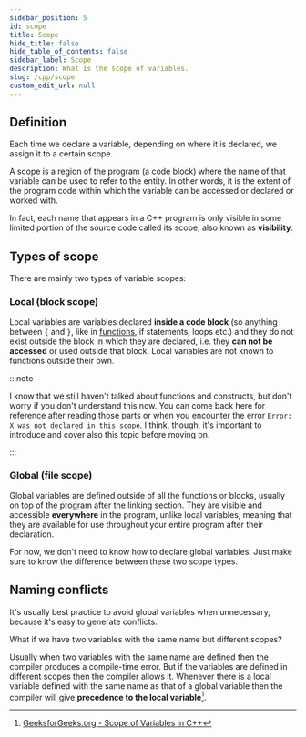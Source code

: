 ```yaml
---
sidebar_position: 5
id: scope
title: Scope
hide_title: false
hide_table_of_contents: false
sidebar_label: Scope
description: What is the scope of variables.
slug: /cpp/scope
custom_edit_url: null
---
```



## Definition

Each time we declare a variable, depending on where it is declared, we assign it to a certain scope.

A scope is a region of the program (a code block) where the name of that variable can be used to 
refer to the entity.
In other words, it is the extent of the program code within which the variable can be accessed or 
declared or worked with.

In fact, each name that appears in a C++ program is only visible in some limited portion of the 
source code called its scope, also known as **visibility**.

## Types of scope

There are mainly two types of variable scopes:

### Local (block scope)

Local variables are variables declared **inside a code block** (so anything between `{` and `}`, 
like in [functions](https://c-cpp-notes.vercel.app/docs/cpp/functions), if statements, loops etc.) 
and they do not exist outside the block in which they are declared, i.e. they **can not be accessed** 
or used outside that block. Local variables are not known to functions outside their own.

:::note

I know that we still haven't talked about functions and constructs, but don't worry if you don't 
understand this now. You can come back here for reference after reading those parts or when you 
encounter the error `Error: X was not declared in this scope`. I think, though, it's important to 
introduce and cover also this topic before moving on.

:::


### Global (file scope)

Global variables are defined outside of all the functions or blocks, usually on top of the program 
after the linking section. They are visible and accessible **everywhere** in the program, unlike 
local variables, meaning that they are available for use throughout your entire program after their 
declaration.

For now, we don't need to know how to declare global variables. Just make sure to know the 
difference between these two scope types.

## Naming conflicts

It's usually best practice to avoid global variables when unnecessary, because it's easy to 
generate conflicts. 

What if we have two variables with the same name but different scopes?

Usually when two variables with the same name are defined then the compiler produces a compile-time 
error. But if the variables are defined in different scopes then the compiler allows it.
Whenever there is a local variable defined with the same name as that of a global variable then the 
compiler will give **precedence to the local variable**[^1].


[^1]: [GeeksforGeeks.org - Scope of Variables in C++](https://www.geeksforgeeks.org/scope-of-variables-in-c/)